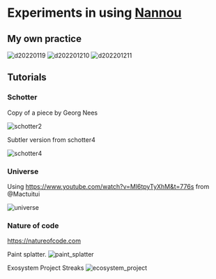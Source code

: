 # Experiments in using [Nannou](https://nannou.cc)

## My own practice

![d20220119](assets/images/d20220119.png)
![d202201210](assets/images/d202201210.png)
![d202201211](assets/images/d202201211.png)

## Tutorials

### Schotter

Copy of a piece by Georg Nees

![schotter2](assets/images/schotter2.png)

Subtler version from schotter4

![schotter4](assets/images/schotter2.png)

### Universe

Using <https://www.youtube.com/watch?v=Ml6tpyTyXhM&t=776s> from @Mactuitui

![universe](assets/images/universe.png)

### Nature of code

<https://natureofcode.com>

Paint splatter.
![paint_splatter](assets/images/paint_splatter.png)

Exosystem Project Streaks
![ecosystem_project](assets/images/ecosystem_project/ecosystem_project_steaks.png)
